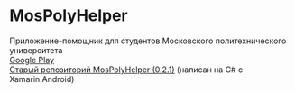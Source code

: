 # MosPolyHelper
Приложение-помощник для студентов Московского политехнического университета  
[Google Play](https://play.google.com/store/apps/details?id=com.mospolytech.mospolyhelper)  
[Старый репозиторий MosPolyHelper (0.2.1)](https://github.com/tipapro/MosPolyHelper-old) (написан на C# с Xamarin.Android)
